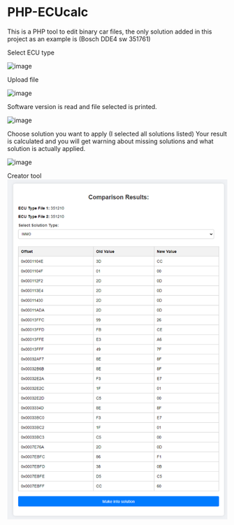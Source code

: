 # PHP-ECUcalc
This is a PHP tool to edit binary car files, the only solution added in this project as an example is (Bosch DDE4 sw 351761)

Select ECU type

![image](https://github.com/user-attachments/assets/a8428ad4-bce2-47de-94f9-f743f6fe83e4)


Upload file

![image](https://github.com/user-attachments/assets/40019551-ca98-4687-9dab-3295860ea518)

Software version is read and file selected is printed.

![image](https://github.com/user-attachments/assets/c55cb6e6-935f-4ea7-914e-791561f01a4e)


Choose solution you want to apply (I selected all solutions listed)
Your result is calculated and you will get warning about missing solutions and what solution is actually applied.


![image](https://github.com/user-attachments/assets/abf1b074-3477-4503-94a7-f7b67f51f136)





Creator tool
![This is the File comparison tool or creator tool](image-1.png)